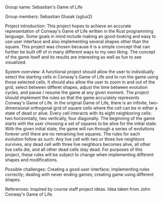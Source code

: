 Group name: Sebastian's Game of Life

Group members: Sebastian Glusak (sglus2)

Project introduction: 
This project hopes to achieve an accurate representation of Conway's Game of Life written in the Rust programming language. Some goals in mind include making an good-looking and easy to use user interface and also implementing several shapes other than the square. This project was chosen because it is a simple concept that can further be built off of in many different ways to my own liking. The concept of the game itself and its results are interesting as well as fun to see visualized.

System overview: 
A functional project should allow the user to individually select the starting cells in Conway's Game of Life and to run the game using those selected cells. It should also allow the user to zoom in and out of the grid, select between differet shapes, adjust the time between evolution cycles, and pause / resume the game at any given moment. The project should implement the rules so that the game accurately represents Conway's Game of Life. In the original Game of Life, there is an infinite, two-dimensional orthogonal grid of square cells where the cell can be in either a state of dead or alive. Every cell interacts with its eight neighboring cells: two horizontally, two vertically, four diagonally. The beginning of the game starts with the user choosing a set of squares to be alive for the initial state. With the given initial state, the game will run through a series of evolutions forever until there are no remaining live squares. The rules for each evolution follow as such: Any live cell with two or three live neighbors survives, any dead cell with three live neighbors becomes alive, all other live cells die, and all other dead cells stay dead. For purposes of this project, these rules will be subject to change when implementing different shapes and modifications.

Possible challenges: Creating a good user interface; implementing rules correctly; dealing with never ending games; creating game using different shapes.

References: Inspired by course staff project ideas. Idea taken from John Conway's Game of Life.
